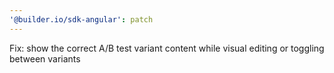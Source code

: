 ```yaml
---
'@builder.io/sdk-angular': patch
---
```


Fix: show the correct A/B test variant content while visual editing or toggling between variants

